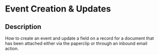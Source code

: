 # Event Creation & Updates

## Description

How to create an event and update a field on a record for a document that has been attached either via the paperclip or through an inbound email action.
